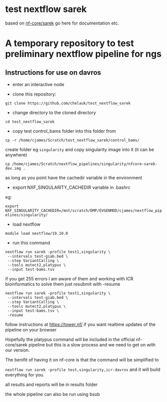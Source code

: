 # test nextflow sarek
based on [nf-core/sarek](https://github.com/nf-core/sarek)
go here for documentation etc.

# A temporary repository to test preliminary nextflow pipeline for ngs

## Instructions for use on davros

* enter an interactive node 

* clone this repository:

`git clone https://github.com/chelauk/test_nextflow_sarek`

* change directory to the cloned directory

`cd test_nextflow_sarek`

* copy test control_bams folder into this folder from

`cp -r /home/cjames/Scratch/test_nextflow_sarek/control_bams/`

create folder eg `singularity` and copy singularity image into it (it can be anywhere)

`cp /home/cjames/Scratch/nextflow_pipelines/singularity/nfcore-sarek-dev.img .`

as long as you point have the cachedir variable in the environment

* export NXF_SINGULARITY_CACHEDIR variable in .bashrc

eg:

`export NXF_SINGULARITY_CACHEDIR=/mnt/scratch/DMP/EVGENMOD/cjames/nextflow_pipelines/singularity/`

* load nextflow

`module load nextflow/19.10.0`

* run this command

```
nextflow run sarek -profile test1,singularity \
 --intervals test-giab.bed \
 --step VariantCalling \
 --tools mutect2,platypus \
 --input test-bams.tsv
 ```
if you get 255 errors I am aware of them and working with ICR bioinformatics to solve them just resubmit with -resume

```
nextflow run sarek -profile test1,singularity \
 --intervals test-giab.bed \
 --step VariantCalling \
 --tools mutect2,platypus \
 --input test-bams.tsv \
 -resume
 ```
 
 
 follow instructions at https://tower.nf/ if you want realtime updates of the pipeline on your browser
 
 Hopefully the platypus command will be included in the official nf-core/sarek pipeline but this is a slow process and we need to get on with our version.
 
 The benifit of having it on nf-core is that the command will be simplified to 
 
 `nextflow run sarek -profile test,singularity,icr-davros` and it will build everything for you.
 
 
all results and reports will be in results folder

the whole pipeline can also be run using bsub 
